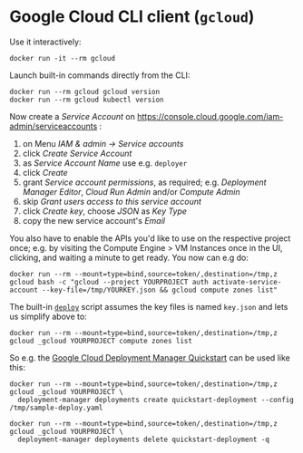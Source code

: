 # Google Cloud CLI client (`gcloud`)

Use it interactively:

    docker run -it --rm gcloud

Launch built-in commands directly from the CLI:

    docker run --rm gcloud gcloud version
    docker run --rm gcloud kubectl version

Now create a _Service Account_ on https://console.cloud.google.com/iam-admin/serviceaccounts :

1. on Menu _IAM & admin -> Service accounts_
1. click _Create Service Account_
1. as _Service Account Name_ use e.g. `deployer`
1. click _Create_
1. grant _Service account permissions_, as required; e.g. _Deployment Manager Editor_, _Cloud Run Admin_ and/or _Compute Admin_
1. skip _Grant users access to this service account_
1. click _Create key_, choose _JSON_ as _Key Type_
1. copy the new service account's _Email_

You also have to enable the APIs you'd like to use on the respective project once;
e.g. by visiting the Compute Engine > VM Instances once in the UI, clicking, and
waiting a minute to get ready.  You now can e.g do:

    docker run --rm --mount=type=bind,source=token/,destination=/tmp,z gcloud bash -c "gcloud --project YOURPROJECT auth activate-service-account --key-file=/tmp/YOURKEY.json && gcloud compute zones list"

The built-in [`deploy`](deploy) script assumes the key files is named `key.json` and lets us simplify above to:

    docker run --rm --mount=type=bind,source=token/,destination=/tmp,z gcloud _gcloud YOURPROJECT compute zones list

So e.g. the [Google Cloud Deployment Manager Quickstart](https://cloud.google.com/deployment-manager/) can be used like this:

    docker run --rm --mount=type=bind,source=token/,destination=/tmp,z gcloud _gcloud YOURPROJECT \
      deployment-manager deployments create quickstart-deployment --config /tmp/sample-deploy.yaml

    docker run --rm --mount=type=bind,source=token/,destination=/tmp,z gcloud _gcloud YOURPROJECT \
      deployment-manager deployments delete quickstart-deployment -q
